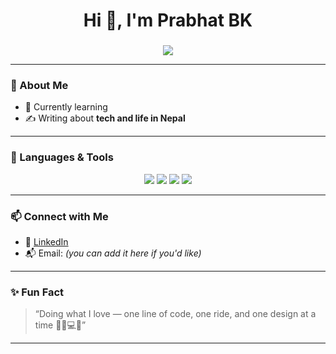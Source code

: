 <h1 align="center">Hi 👋, I'm Prabhat BK</h1>
<h3 align="center"></h3>

<p align="center">
  <img src="https://readme-typing-svg.demolab.com?font=Fira+Code&pause=1000&color=14F7FF&center=true&vCenter=true&width=500&lines=Exploring;What I can do;BIT+Student+%40+Tribhuvan+University" />
</p>

---

### 🚀 About Me

- 🤖 Currently learning 
- ✍️ Writing about **tech and life in Nepal**

---

### 🧠 Languages & Tools

<p align="center">
  <img src="https://img.shields.io/badge/C-00599C?style=for-the-badge&logo=c&logoColor=white" />
  <img src="https://img.shields.io/badge/C++-00599C?style=for-the-badge&logo=c%2B%2B&logoColor=white" />
  <img src="https://img.shields.io/badge/JavaScript-F7DF1E?style=for-the-badge&logo=javascript&logoColor=black" />
  <img src="https://img.shields.io/badge/Python-3776AB?style=for-the-badge&logo=python&logoColor=white" />
</p>

---

### 📫 Connect with Me

- 💼 [LinkedIn](https://www.linkedin.com/in/prabhat-bk-4876402a6/)
- 📬 Email: *(you can add it here if you'd like)*

---

### ✨ Fun Fact

> “Doing what I love — one line of code, one ride, and one design at a time 🚴‍♂️💻🎨”

---

